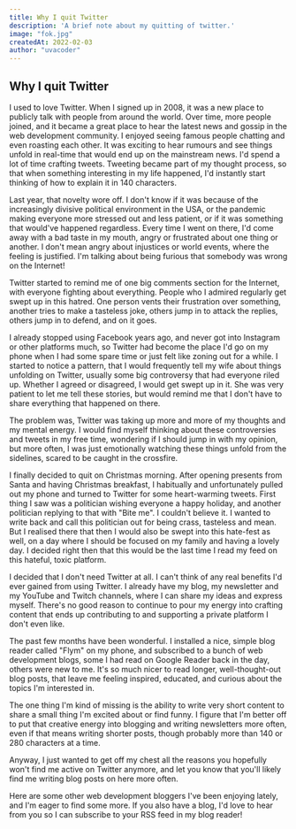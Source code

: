 ```yaml
---
title: Why I quit Twitter
description: 'A brief note about my quitting of twitter.'
image: "fok.jpg"
createdAt: 2022-02-03
author: "uvacoder"
---
```


## Why I quit Twitter


I used to love Twitter. When I signed up in 2008, it was a new place to publicly talk with people from around the world. Over time, more people joined, and it became a great place to hear the latest news and gossip in the web development community. I enjoyed seeing famous people chatting and even roasting each other. It was exciting to hear rumours and see things unfold in real-time that would end up on the mainstream news. I'd spend a lot of time crafting tweets. Tweeting became part of my thought process, so that when something interesting in my life happened, I'd instantly start thinking of how to explain it in 140 characters.

Last year, that novelty wore off. I don't know if it was because of the increasingly divisive political environment in the USA, or the pandemic making everyone more stressed out and less patient, or if it was something that would've happened regardless. Every time I went on there, I'd come away with a bad taste in my mouth, angry or frustrated about one thing or another. I don't mean angry about injustices or world events, where the feeling is justified. I'm talking about being furious that somebody was wrong on the Internet!

Twitter started to remind me of one big comments section for the Internet, with everyone fighting about everything. People who I admired regularly get swept up in this hatred. One person vents their frustration over something, another tries to make a tasteless joke, others jump in to attack the replies, others jump in to defend, and on it goes.

I already stopped using Facebook years ago, and never got into Instagram or other platforms much, so Twitter had become the place I'd go on my phone when I had some spare time or just felt like zoning out for a while. I started to notice a pattern, that I would frequently tell my wife about things unfolding on Twitter, usually some big controversy that had everyone riled up. Whether I agreed or disagreed, I would get swept up in it. She was very patient to let me tell these stories, but would remind me that I don't have to share everything that happened on there.

The problem was, Twitter was taking up more and more of my thoughts and my mental energy. I would find myself thinking about these controversies and tweets in my free time, wondering if I should jump in with my opinion, but more often, I was just emotionally watching these things unfold from the sidelines, scared to be caught in the crossfire.

I finally decided to quit on Christmas morning. After opening presents from Santa and having Christmas breakfast, I habitually and unfortunately pulled out my phone and turned to Twitter for some heart-warming tweets. First thing I saw was a politician wishing everyone a happy holiday, and another politician replying to that with "Bite me". I couldn't believe it. I wanted to write back and call this politician out for being crass, tasteless and mean. But I realised there that then I would also be swept into this hate-fest as well, on a day where I should be focused on my family and having a lovely day. I decided right then that this would be the last time I read my feed on this hateful, toxic platform.

I decided that I don't need Twitter at all. I can't think of any real benefits I'd ever gained from using Twitter. I already have my blog, my newsletter and my YouTube and Twitch channels, where I can share my ideas and express myself. There's no good reason to continue to pour my energy into crafting content that ends up contributing to and supporting a private platform I don't even like.

The past few months have been wonderful. I installed a nice, simple blog reader called "Flym" on my phone, and subscribed to a bunch of web development blogs, some I had read on Google Reader back in the day, others were new to me. It's so much nicer to read longer, well-thought-out blog posts, that leave me feeling inspired, educated, and curious about the topics I'm interested in.

The one thing I'm kind of missing is the ability to write very short content to share a small thing I'm excited about or find funny. I figure that I'm better off to put that creative energy into blogging and writing newsletters more often, even if that means writing shorter posts, though probably more than 140 or 280 characters at a time.

Anyway, I just wanted to get off my chest all the reasons you hopefully won't find me active on Twitter anymore, and let you know that you'll likely find me writing blog posts on here more often.

Here are some other web development bloggers I've been enjoying lately, and I'm eager to find some more. If you also have a blog, I'd love to hear from you so I can subscribe to your RSS feed in my blog reader!
